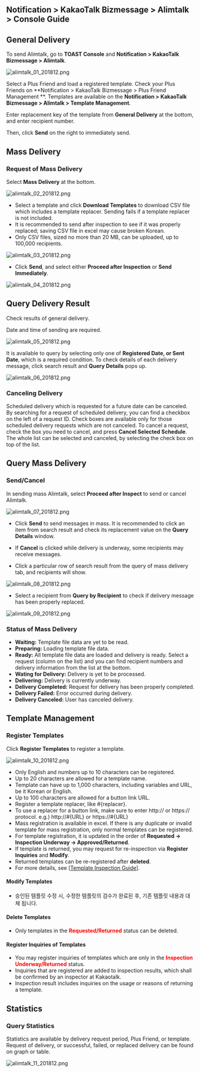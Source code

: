 ## Notification > KakaoTalk Bizmessage > Alimtalk > Console Guide

## General Delivery

To send Alimtalk, go to **TOAST Console** and **Notification > KakaoTalk Bizmessage > Alimtalk**.

![alimtalk_01_201812.png](https://static.toastoven.net/prod_alimtalk/alimtalk_01_201812.png)

Select a Plus Friend and load a registered template.
Check your Plus Friends on **Notification > KakaoTalk Bizmessage > Plus Friend Management **.
Templates are available on the **Notification > KakaoTalk Bizmessage > Alimtalk > Template Management**.

Enter replacement key of the template from **General Delivery** at the bottom, and enter recipient number.

Then, click **Send** on the right to immediately send.  

## Mass Delivery

### Request of Mass Delivery

Select **Mass Delivery** at the bottom.

![alimtalk_02_201812.png](https://static.toastoven.net/prod_alimtalk/alimtalk_02_201812.png)

* Select a template and click **Download Templates** to download CSV file which includes a template replacer. Sending fails if a template replacer is not included.  
* It is recommended to send after inspection to see if it was properly replaced; saving CSV file in excel may cause broken Korean.  
* Only CSV files, sized no more than 20 MB, can be uploaded, up to 100,000 recipients.

![alimtalk_03_201812.png](https://static.toastoven.net/prod_alimtalk/alimtalk_03_201812.png)

* Click **Send**, and select either **Proceed after Inspection** or **Send Immediately**.

![alimtalk_04_201812.png](https://static.toastoven.net/prod_alimtalk/alimtalk_04_201812.png)

## Query Delivery Result

Check results of general delivery.

Date and time of sending are required.

![alimtalk_05_201812.png](https://static.toastoven.net/prod_alimtalk/alimtalk_05_201812.png)

It is available to query by selecting only one of **Registered Date, or Sent Date**, which is a required condition.
To check details of each delivery message, click search result and **Query Details** pops up.  

![alimtalk_06_201812.png](https://static.toastoven.net/prod_alimtalk/alimtalk_06_201812.png)

### Canceling Delivery

Scheduled delivery which is requested for a future date can be canceled.
By searching for a request of scheduled delivery, you can find a checkbox on the left of a request ID.
Check boxes are available only for those scheduled delivery requests which are not canceled. To cancel a request, check the box you need to cancel, and press **Cancel Selected Schedule**.
The whole list can be selected and canceled, by selecting the check box on top of the list.

## Query Mass Delivery

### Send/Cancel

In sending mass Alimtalk, select **Proceed after Inspect** to send or cancel Alimtalk.

![alimtalk_07_201812.png](https://static.toastoven.net/prod_alimtalk/alimtalk_07_201812.png)

* Click **Send** to send messages in mass. It is recommended to click an item from search result and check its replacement value on the **Query Details** window.  
* If **Cancel** is clicked while delivery is underway, some recipients may receive messages.

* Click a particular row of search result from the query of mass delivery tab, and recipients will show.  

![alimtalk_08_201812.png](https://static.toastoven.net/prod_alimtalk/alimtalk_08_201812.png)

* Select a recipient from **Query by Recipient** to check if delivery message has been properly replaced.

![alimtalk_09_201812.png](https://static.toastoven.net/prod_alimtalk/alimtalk_09_201812.png)

### Status of Mass Delivery
  - <b>Waiting:</b> Template file data are yet to be read.
  - <b>Preparing:</b> Loading template file data.
  - <b>Ready:</b> All template file data are loaded and delivery is ready. Select a request (column on the list) and you can find recipient numbers and delivery information from the list at the bottom.
  - <b>Wating for Delivery:</b> Delivery is yet to be processed.
  - <b>Delivering:</b> Delivery is currently underway.
  - <b>Delivery Completed:</b> Request for delivery has been properly completed.
  - <b>Delivery Failed:</b> Error occurred during delivery.
  - <b>Delivery Canceled:</b> User has canceled delivery.


## Template Management

### Register Templates

Click **Register Templates** to register a template.  

![alimtalk_10_201812.png](https://static.toastoven.net/prod_alimtalk/alimtalk_10_201812.png)

* Only English and numbers up to 10 characters can be registered.  
* Up to 20 characters are allowed for a template name.
* Template can have up to 1,000 characters, including variables and URL,  be it  Korean or English.
* Up to 100 characters are allowed for a button link URL.
* Register a template replacer, like #{replacer}.
* To use a replacer for a button link, make sure to enter http:// or https:// protocol.
  e.g.) http://#{URL} or https://#{URL}
* Mass registration is available in excel. If there is any duplicate or invalid template for mass registration, only normal templates can be registered.
* For template registration, it is updated in the order of  <b>Requested -> Inspection Underway -> Approved/Returned</b>.
* If template is returned, you may request for re-inspection via <b>Register Inquiries</b> and <b>Modify</b>.
* Returned templates can be re-registered after **deleted**.
* For more details, see [[Template Inspection Guide](https://www.bizmsg.kr/collected_statics/assets_landing/doc/alimtalk_template_guide.pdf)].

#### Modify Templates

* 승인된 템플릿 수정 시, 수정한 템플릿의 검수가 완료된 후, 기존 템플릿 내용과 대체 됩니다.

#### Delete Templates

* Only templates in the <b><span style="color:red">Requested/Returned</span></b> status can be deleted.

#### Register Inquiries of Templates

* You may register inquiries of templates which are only in the <b><span style="color:red">Inspection Underway/Returned</span></b> status.
* Inquiries that are registered are added to inspection results, which shall be confirmed by an inspector at Kakaotalk.
* Inspection result includes inquiries on the usage or reasons of returning a template.

## Statistics
### Query Statistics

Statistics are available by delivery request period, Plus Friend, or template.
Request of delivery, or successful, failed, or replaced delivery can be found on graph or table.

![alimtalk_11_201812.png](https://static.toastoven.net/prod_alimtalk/alimtalk_11_201812.png)
